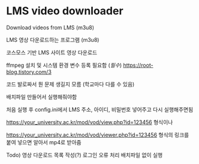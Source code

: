 # LMS video downloader
Download videos from LMS (m3u8)

LMS 영상 다운로드하는 프로그램 (m3u8)

코스모스 기반 LMS 사이트 영상 다운로드

ffmpeg 설치 및 시스템 환경 변수 등록 필요함 (*필수*)
https://root-blog.tistory.com/3

코드 발로짜서 뭔 문제 생길지 모름 (학교마다 다를 수 있음)

배치파일 만들어서 실행해줘야함


처음 실행 후 config.ini에서 LMS 주소, 아이디, 비밀번호 넣어주고 다시 실행해주면됨

https://your_university.ac.kr/mod/vod/view.php?id=123456 형식이나


https://your_university.ac.kr/mod/vod/viewer.php?id=123456 형식의 링크를 붙여 넣으면 알아서 mp4로 받아줌


Todo) 영상 다운로드 목록 작성(?)
      로그인 오류 처리
      배치파일 없이 실행
